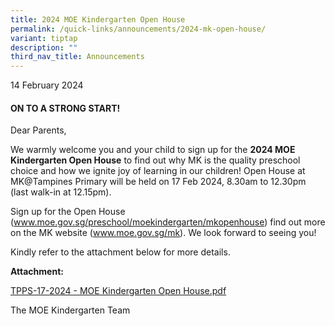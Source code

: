 ```yaml
---
title: 2024 MOE Kindergarten Open House
permalink: /quick-links/announcements/2024-mk-open-house/
variant: tiptap
description: ""
third_nav_title: Announcements
---
```

<p></p>
<p>14 February 2024</p>
<h4> <strong>ON TO A STRONG START!</strong></h4>
<p>Dear Parents,</p>
<p>We warmly welcome you and your child to sign up for the <strong>2024 MOE Kindergarten Open House</strong> to
find out why MK is the quality preschool choice and how we ignite joy of
learning in our children! Open House at MK@Tampines Primary will be held
on 17 Feb 2024, 8.30am to 12.30pm (last walk-in at 12.15pm).</p>
<p>Sign up for the Open House (<a href="http://www.moe.gov.sg/preschool/moekindergarten/mkopenhouse" rel="noopener noreferrer nofollow" target="_blank">www.moe.gov.sg/preschool/moekindergarten/mkopenhouse</a>)
find out more on the MK website (<a href="http://www.moe.gov.sg/mk" rel="noopener noreferrer nofollow" target="_blank">www.moe.gov.sg/mk</a>). We look forward
to seeing you!</p>
<p>Kindly refer to the attachment below for more details.</p>
<p><strong>Attachment:</strong>
</p>
<p><a href="/files/2024/TPPS_17_2024___MOE_Kindergarten_Open_House.pdf" rel="noopener noreferrer nofollow" target="_blank">TPPS-17-2024 - MOE Kindergarten Open House.pdf</a>
</p>
<p></p>
<p>The MOE Kindergarten Team</p>